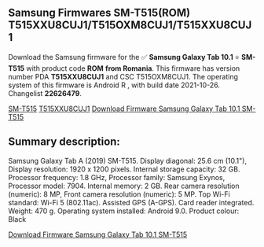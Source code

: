 <h2>Samsung Firmwares SM-T515(ROM) T515XXU8CUJ1/T515OXM8CUJ1/T515XXU8CUJ1</h2>
Download the Samsung firmware for the ✅ <strong>Samsung Galaxy Tab 10.1 </strong> ⭐ <strong>SM-T515</strong> with product code <strong>ROM</strong> <strong> from Romania</strong>. This firmware has version number PDA <strong>T515XXU8CUJ1</strong> and CSC T515OXM8CUJ1. The operating system of this firmware is Android R , with build date 2021-10-26. Changelist <strong>22626479</strong>.


[SM-T515](https://samfirm.shop/samsung/model/SM-T515)
[T515XXU8CUJ1](https://samfirm.shop/samsung/pda/T515XXU8CUJ1)
[Download Firmware Samsung Galaxy Tab 10.1 SM-T515](https://samfirm.shop/samsung/firmware/468216)
<h2>Summary description:</h2>
<p>Samsung Galaxy Tab A (2019) SM-T515. Display diagonal: 25.6 cm (10.1"), Display resolution: 1920 x 1200 pixels. Internal storage capacity: 32 GB. Processor frequency: 1.8 GHz, Processor family: Samsung Exynos, Processor model: 7904. Internal memory: 2 GB. Rear camera resolution (numeric): 8 MP, Front camera resolution (numeric): 5 MP. Top Wi-Fi standard: Wi-Fi 5 (802.11ac). Assisted GPS (A-GPS). Card reader integrated. Weight: 470 g. Operating system installed: Android 9.0. Product colour: Black</p>


[Download Firmware Samsung Galaxy Tab 10.1 SM-T515](https://samfirm.shop/samsung/firmware/468216)
